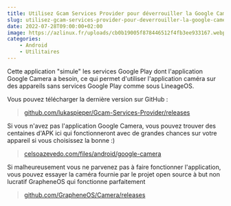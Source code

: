 ```yaml
---
title: Utilisez Gcam Services Provider pour déverrouiller la Google Camera
slug: utilisez-gcam-services-provider-pour-deverrouiller-la-google-camera
date: 2022-07-28T09:00:00+02:00
image: https://azlinux.fr/uploads/cb0b19005f878446512f4fb3ee933167.webp
categories:
    - Android
    - Utilitaires 
---
```


Cette application "simule" les services Google Play dont l'application Google Camera a besoin, ce qui permet d'utiliser l'application caméra sur des appareils sans services Google Play comme sous LineageOS.

Vous pouvez télécharger la dernière version sur GitHub :

> [github.com/lukaspieper/Gcam-Services-Provider/releases](https://github.com/lukaspieper/Gcam-Services-Provider/releases)

Si vous n'avez pas l'application Google Camera, vous pouvez trouver des centaines d'APK ici qui fonctionneront avec de grandes chances sur votre appareil si vous choisissez la bonne :)

> [celsoazevedo.com/files/android/google-camera](https://celsoazevedo.com/files/android/google-camera)

Si malheureusement vous ne parvenez pas à faire fonctionner l'application, vous pouvez essayer la caméra fournie par le projet open source à but non lucratif GrapheneOS qui fonctionne parfaitement

> [github.com/GrapheneOS/Camera/releases](https://github.com/GrapheneOS/Camera/releases)
